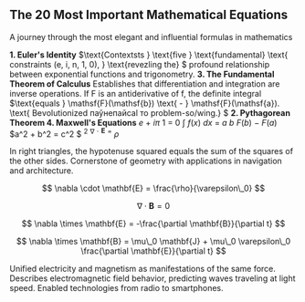 ## **The 20 Most Important Mathematical Equations**

A journey through the most elegant and influential formulas in mathematics

**1. Euler's Identity**  $\text{Contextsts } \text{five } \text{fundamental} \text{ constraints (e, i, n, 1, 0), } \text{revezling the} $ profound relationship between exponential functions and trigonometry. **3. The Fundamental Theorem of Calculus** Establishes that differentiation and integration are inverse operations. If F is an antiderivative of f, the definite integral  $\text{еquals } \mathsf{F}(\mathsf{b}) \text{ - } \mathsf{F}(\mathsf{a}). \text{ Веvolutionized паўнепайсаl то problem-so/wing.} $ **2. Pythagorean Theorem 4. Maxwell's Equations** *e* + *iπ* 1 = 0 ∫ *f*(*x*) *dx* = *a b F*(*b*) − *F*(*a*)  $a^2 + b^2 = c^2 $ <sup>2</sup> <sup>∇</sup> <sup>⋅</sup> **<sup>E</sup>** <sup>=</sup> *ρ*

In right triangles, the hypotenuse squared equals the sum of the squares of the other sides. Cornerstone of geometry with applications in navigation and architecture.

$$
\nabla \cdot \mathbf{E} = \frac{\rho}{\varepsilon\_0}
$$

$$
\nabla \cdot \mathbf{B} = 0
$$

$$
\nabla \times \mathbf{E} = -\frac{\partial \mathbf{B}}{\partial t}
$$

$$
\nabla \times \mathbf{B} = \mu\_0 \mathbf{J} + \mu\_0 \varepsilon\_0 \frac{\partial \mathbf{E}}{\partial t}
$$

Unified electricity and magnetism as manifestations of the same force. Describes electromagnetic field behavior, predicting waves traveling at light speed. Enabled technologies from radio to smartphones.